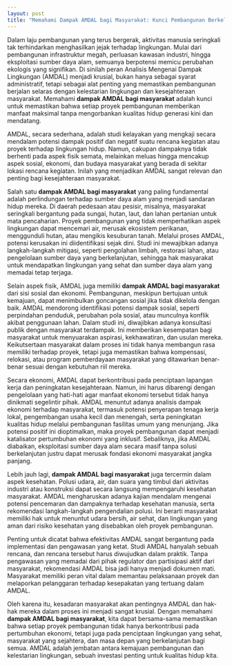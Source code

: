 ```yaml
---
layout: post
title: "Memahami Dampak AMDAL bagi Masyarakat: Kunci Pembangunan Berkelanjutan"
---
```


Dalam laju pembangunan yang terus bergerak, aktivitas manusia seringkali tak terhindarkan menghasilkan jejak terhadap lingkungan. Mulai dari pembangunan infrastruktur megah, perluasan kawasan industri, hingga eksploitasi sumber daya alam, semuanya berpotensi memicu perubahan ekologis yang signifikan. Di sinilah peran Analisis Mengenai Dampak Lingkungan (AMDAL) menjadi krusial, bukan hanya sebagai syarat administratif, tetapi sebagai alat penting yang memastikan pembangunan berjalan selaras dengan kelestarian lingkungan dan kesejahteraan masyarakat. Memahami **dampak AMDAL bagi masyarakat** adalah kunci untuk memastikan bahwa setiap proyek pembangunan memberikan manfaat maksimal tanpa mengorbankan kualitas hidup generasi kini dan mendatang.

AMDAL, secara sederhana, adalah studi kelayakan yang mengkaji secara mendalam potensi dampak positif dan negatif suatu rencana kegiatan atau proyek terhadap lingkungan hidup. Namun, cakupan dampaknya tidak berhenti pada aspek fisik semata, melainkan meluas hingga mencakup aspek sosial, ekonomi, dan budaya masyarakat yang berada di sekitar lokasi rencana kegiatan. Inilah yang menjadikan AMDAL sangat relevan dan penting bagi kesejahteraan masyarakat.

Salah satu **dampak AMDAL bagi masyarakat** yang paling fundamental adalah perlindungan terhadap sumber daya alam yang menjadi sandaran hidup mereka. Di daerah pedesaan atau pesisir, misalnya, masyarakat seringkali bergantung pada sungai, hutan, laut, dan lahan pertanian untuk mata pencaharian. Proyek pembangunan yang tidak memperhatikan aspek lingkungan dapat mencemari air, merusak ekosistem perikanan, menggunduli hutan, atau mengikis kesuburan tanah. Melalui proses AMDAL, potensi kerusakan ini diidentifikasi sejak dini. Studi ini mewajibkan adanya langkah-langkah mitigasi, seperti pengolahan limbah, restorasi lahan, atau pengelolaan sumber daya yang berkelanjutan, sehingga hak masyarakat untuk mendapatkan lingkungan yang sehat dan sumber daya alam yang memadai tetap terjaga.

Selain aspek fisik, AMDAL juga memiliki **dampak AMDAL bagi masyarakat** dari sisi sosial dan ekonomi. Pembangunan, meskipun bertujuan untuk kemajuan, dapat menimbulkan goncangan sosial jika tidak dikelola dengan baik. AMDAL mendorong identifikasi potensi dampak sosial, seperti perpindahan penduduk, perubahan pola sosial, atau munculnya konflik akibat penggunaan lahan. Dalam studi ini, diwajibkan adanya konsultasi publik dengan masyarakat terdampak. Ini memberikan kesempatan bagi masyarakat untuk menyuarakan aspirasi, kekhawatiran, dan usulan mereka. Keikutsertaan masyarakat dalam proses ini tidak hanya membangun rasa memiliki terhadap proyek, tetapi juga memastikan bahwa kompensasi, relokasi, atau program pemberdayaan masyarakat yang ditawarkan benar-benar sesuai dengan kebutuhan riil mereka.

Secara ekonomi, AMDAL dapat berkontribusi pada penciptaan lapangan kerja dan peningkatan kesejahteraan. Namun, ini harus dibarengi dengan pengelolaan yang hati-hati agar manfaat ekonomi tersebut tidak hanya dinikmati segelintir pihak. AMDAL menuntut adanya analisis dampak ekonomi terhadap masyarakat, termasuk potensi penyerapan tenaga kerja lokal, pengembangan usaha kecil dan menengah, serta peningkatan kualitas hidup melalui pembangunan fasilitas umum yang menunjang. Jika potensi positif ini dioptimalkan, maka proyek pembangunan dapat menjadi katalisator pertumbuhan ekonomi yang inklusif. Sebaliknya, jika AMDAL diabaikan, eksploitasi sumber daya alam secara masif tanpa solusi berkelanjutan justru dapat merusak fondasi ekonomi masyarakat jangka panjang.

Lebih jauh lagi, **dampak AMDAL bagi masyarakat** juga tercermin dalam aspek kesehatan. Polusi udara, air, dan suara yang timbul dari aktivitas industri atau konstruksi dapat secara langsung mempengaruhi kesehatan masyarakat. AMDAL mengharuskan adanya kajian mendalam mengenai potensi pencemaran dan dampaknya terhadap kesehatan manusia, serta rekomendasi langkah-langkah pengendalian polusi. Ini berarti masyarakat memiliki hak untuk menuntut udara bersih, air sehat, dan lingkungan yang aman dari risiko kesehatan yang disebabkan oleh proyek pembangunan.

Penting untuk dicatat bahwa efektivitas AMDAL sangat bergantung pada implementasi dan pengawasan yang ketat. Studi AMDAL hanyalah sebuah rencana, dan rencana tersebut harus diwujudkan dalam praktik. Tanpa pengawasan yang memadai dari pihak regulator dan partisipasi aktif dari masyarakat, rekomendasi AMDAL bisa jadi hanya menjadi dokumen mati. Masyarakat memiliki peran vital dalam memantau pelaksanaan proyek dan melaporkan pelanggaran terhadap kesepakatan yang tertuang dalam AMDAL.

Oleh karena itu, kesadaran masyarakat akan pentingnya AMDAL dan hak-hak mereka dalam proses ini menjadi sangat krusial. Dengan memahami **dampak AMDAL bagi masyarakat**, kita dapat bersama-sama memastikan bahwa setiap proyek pembangunan tidak hanya berkontribusi pada pertumbuhan ekonomi, tetapi juga pada penciptaan lingkungan yang sehat, masyarakat yang sejahtera, dan masa depan yang berkelanjutan bagi semua. AMDAL adalah jembatan antara kemajuan pembangunan dan kelestarian lingkungan, sebuah investasi penting untuk kualitas hidup kita.
